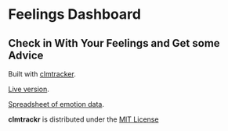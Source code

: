 # Feelings Dashboard

## Check in With Your Feelings and Get some Advice

Built with [clmtracker](https://github.com/auduno/clmtrackr). 

[Live version](https://feelingsdashboard.github.io/1/examples/clm_emotiondetection.html). 

[Spreadsheet of emotion data](https://docs.google.com/spreadsheets/d/e/2PACX-1vTxdJPu02SeM7C5kGSGbqe0Dm6j_MLazsXLnBuUvx0JsTqksUdksP5bXnWJ3DD3tSKEw2BTX0YdzXMg/pubhtml?gid=0&single=true). 

**clmtrackr** is distributed under the [MIT License](http://www.opensource.org/licenses/MIT)
